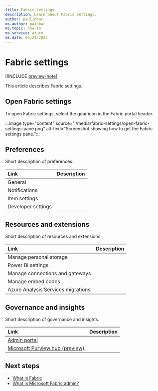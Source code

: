 ```yaml
---
title: Fabric settings
description: Learn about Fabric settings.
author: paulinbar
ms.author: painbar
ms.topic: how-to
ms.service: azure
ms.date: 05/23/2023
---
```


# Fabric settings

[!INCLUDE [preview-note](../includes/preview-note.md)]

This article describes Fabric settings.

## Open Fabric settings

To open Fabric settings, select the gear icon in the Fabric portal header.

:::image type="content" source="./media/fabric-settings/open-fabric-settings-pane.png" alt-text="Screenshot showing how to get the Fabric settings pane.":::

## Preferences

Short description of preferences.

| Link| Description|
|:-----------|:--------------|
| General||
| Notifications||
| Item settings||
| Developer settings||


## Resources and extensions

Short description of resources and extensions.

| Link| Description|
|:-----------|:--------------|
|Manage personal storage||
|Power BI settings||
|Manage connections and gateways||
|Manage embed codes||
|Azure Analysis Services migrations||

## Governance and insights

Short description of governance and insights.

| Link| Description|
|:-----------|:--------------|
|[Admin portal](../admin/admin-center.md)||
|[Microsoft Purview hub (preview)](../governance/use-microsoft-purview-hub.md)||

## Next steps

* [What is Fabric](../get-started/microsoft-fabric-overview.md)
* [What is Microsoft Fabric admin?](../admin/admin-overview.md)
